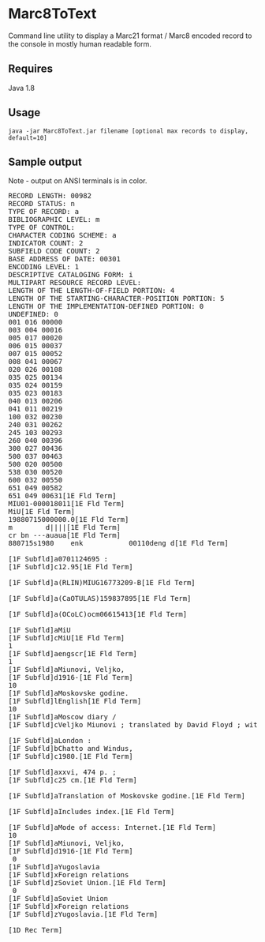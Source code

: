 # Marc8ToText

Command line utility to display a Marc21 format / Marc8 encoded record to the console in mostly human readable form.

## Requires

Java 1.8

## Usage

`java -jar Marc8ToText.jar filename [optional max records to display, default=10]`

## Sample output

Note - output on ANSI terminals is in color.

<pre>
RECORD LENGTH: 00982
RECORD STATUS: n
TYPE OF RECORD: a
BIBLIOGRAPHIC LEVEL: m
TYPE OF CONTROL:
CHARACTER CODING SCHEME: a
INDICATOR COUNT: 2
SUBFIELD CODE COUNT: 2
BASE ADDRESS OF DATE: 00301
ENCODING LEVEL: 1
DESCRIPTIVE CATALOGING FORM: i
MULTIPART RESOURCE RECORD LEVEL:
LENGTH OF THE LENGTH-OF-FIELD PORTION: 4
LENGTH OF THE STARTING-CHARACTER-POSITION PORTION: 5
LENGTH OF THE IMPLEMENTATION-DEFINED PORTION: 0
UNDEFINED: 0
001 016 00000
003 004 00016
005 017 00020
006 015 00037
007 015 00052
008 041 00067
020 026 00108
035 025 00134
035 024 00159
035 023 00183
040 013 00206
041 011 00219
100 032 00230
240 031 00262
245 103 00293
260 040 00396
300 027 00436
500 037 00463
500 020 00500
538 030 00520
600 032 00550
651 049 00582
651 049 00631[1E Fld Term]
MIU01-000018011[1E Fld Term]
MiU[1E Fld Term]
19880715000000.0[1E Fld Term]
m        d||||[1E Fld Term]
cr bn ---auaua[1E Fld Term]
880715s1980    enk           00110deng d[1E Fld Term]

[1F Subfld]a0701124695 :
[1F Subfld]c12.95[1E Fld Term]

[1F Subfld]a(RLIN)MIUG16773209-B[1E Fld Term]

[1F Subfld]a(CaOTULAS)159837895[1E Fld Term]

[1F Subfld]a(OCoLC)ocm06615413[1E Fld Term]

[1F Subfld]aMiU
[1F Subfld]cMiU[1E Fld Term]
1
[1F Subfld]aengscr[1E Fld Term]
1
[1F Subfld]aMiunovi, Veljko,
[1F Subfld]d1916-[1E Fld Term]
10
[1F Subfld]aMoskovske godine.
[1F Subfld]lEnglish[1E Fld Term]
10
[1F Subfld]aMoscow diary /
[1F Subfld]cVeljko Miunovi ; translated by David Floyd ; with an introd. by George Kennan.[1E Fld Term]

[1F Subfld]aLondon :
[1F Subfld]bChatto and Windus,
[1F Subfld]c1980.[1E Fld Term]

[1F Subfld]axxvi, 474 p. ;
[1F Subfld]c25 cm.[1E Fld Term]

[1F Subfld]aTranslation of Moskovske godine.[1E Fld Term]

[1F Subfld]aIncludes index.[1E Fld Term]

[1F Subfld]aMode of access: Internet.[1E Fld Term]
10
[1F Subfld]aMiunovi, Veljko,
[1F Subfld]d1916-[1E Fld Term]
 0
[1F Subfld]aYugoslavia
[1F Subfld]xForeign relations
[1F Subfld]zSoviet Union.[1E Fld Term]
 0
[1F Subfld]aSoviet Union
[1F Subfld]xForeign relations
[1F Subfld]zYugoslavia.[1E Fld Term]

[1D Rec Term]
</pre>

